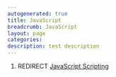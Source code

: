 ```yaml
---
autogenerated: true
title: JavaScript
breadcrumb: JavaScript
layout: page
categories: 
description: test description
---
```


1.  REDIRECT [JavaScript Scripting](JavaScript_Scripting "wikilink")
